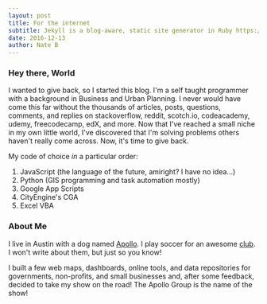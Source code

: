 ```yaml
---
layout: post
title: For the internet
subtitle: Jekyll is a blog-aware, static site generator in Ruby https://jekyllrb.com
date: 2016-12-13
author: Nate B
---
```


### Hey there, World
I wanted to give back, so I started this blog. I'm a self taught programmer with a background in Business and Urban Planning. I never would have come this far without the thousands of articles, posts, questions, comments, and replies on stackoverflow, reddit, scotch.io, codeacademy, udemy, freecodecamp, edX, and more. Now that I've reached a small niche in my own little world, I've discovered that I'm solving problems others haven't really come across. Now, it's time to give back.

My code of choice *in* a particular order:
1. JavaScript (the language of the future, amiright? I have no idea...)
2. Python (GIS programming and task automation mostly)
3. Google App Scripts
4. CityEngine's CGA
5. Excel VBA

### About Me 
I live in Austin with a dog named [Apollo][atxapollogram]. I play soccer for an awesome [club][atxunited]. I won't write about them, but just so you know! 

I built a few web maps, dashboards, online tools, and data repositories for governments, non-profits, and small businesses and, after some feedback, decided to take my show on the road! The Apollo Group is the name of the show!


[atxapollogram]: https://www.instagram.com/atxapollogram/
[atxunited]: http://atxunited.com/
